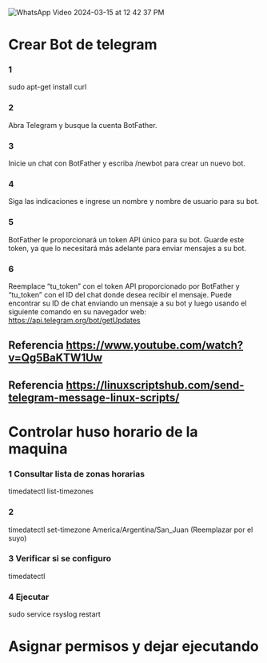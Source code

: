 
![WhatsApp Video 2024-03-15 at 12 42 37 PM](https://github.com/Santiluna99/Bash-SIEM/assets/92774109/e3087dae-8598-4e35-840e-9b8f5dfba574)



# Crear Bot de telegram
### 1
sudo apt-get install curl

### 2
Abra Telegram y busque la cuenta BotFather.
### 3
Inicie un chat con BotFather y escriba /newbot para crear un nuevo bot.
### 4 
Siga las indicaciones e ingrese un nombre y nombre de usuario para su bot.

### 5
BotFather le proporcionará un token API único para su bot. Guarde este token, ya que lo necesitará más adelante para enviar mensajes a su bot.

### 6
Reemplace “tu_token” con el token API proporcionado por BotFather y “tu_token” con el ID del chat donde desea recibir el mensaje. Puede encontrar su ID de chat enviando un mensaje a su bot y luego usando el siguiente comando en su navegador web:
https://api.telegram.org/bot/getUpdates


## Referencia https://www.youtube.com/watch?v=Qg5BaKTW1Uw
## Referencia https://linuxscriptshub.com/send-telegram-message-linux-scripts/

# Controlar huso horario de la maquina

### 1 Consultar lista de zonas horarias
timedatectl list-timezones

### 2
timedatectl set-timezone America/Argentina/San_Juan (Reemplazar por el suyo)

### 3 Verificar si se configuro
timedatectl

### 4 Ejecutar
sudo service rsyslog restart

# Asignar permisos y dejar ejecutando
